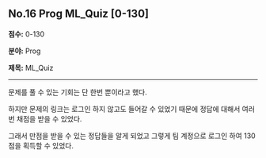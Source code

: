 ## No.16 Prog ML_Quiz [0-130]

**점수:** 0-130

**분야:** Prog

**제목:** ML_Quiz

----

문제를 풀 수 있는 기회는 단 한번 뿐이라고 했다.

하지만 문제의 링크는 로그인 하지 않고도 들어갈 수 있었기 때문에 정답에 대해서 여러번 채점을 받을 수 있었다.

그래서 만점을 받을 수 있는 정답들을 알게 되었고 그렇게 팀 계정으로 로그인 하여 130점을 획득할 수 있었다.

